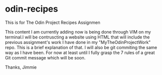 # odin-recipes
This is for The Odin Project Recipes Assignmen

This content I am currently adding now is being done through VIM on my terminal.I will be contruscting a website using HTML that will include the previous assignment's work I have done in my "MyTheOdinProjectWork" repo. This is a brief explanation of that. I will also be git commiting the same way as I have been. For now at least until I fully grasp the 7 rules of a great Git commit message which will be soon. 

Thanks,
Jimmie
